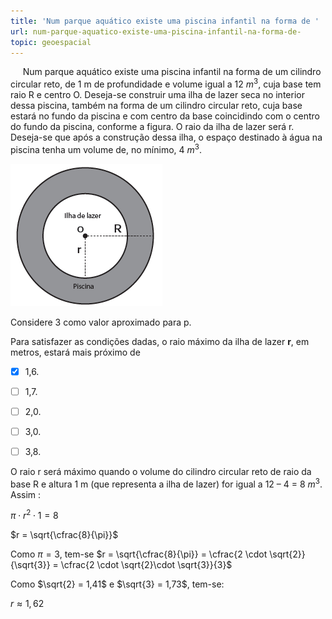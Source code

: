```yaml
---
title: 'Num parque aquático existe uma piscina infantil na forma de '
url: num-parque-aquatico-existe-uma-piscina-infantil-na-forma-de-
topic: geoespacial
---
```



     Num parque aquático existe uma piscina infantil na forma de um cilindro circular reto, de 1 m de profundidade e volume igual a 12 $m^3$, cuja base tem raio R e centro O. Deseja-se construir uma ilha de lazer seca no interior dessa piscina, também na forma de um cilindro circular reto, cuja base estará no fundo da piscina e com centro da base coincidindo com o centro do fundo da piscina, conforme a figura. O raio da ilha de lazer será r. Deseja-se que após a construção dessa ilha, o espaço destinado à água na piscina tenha um volume de, no mínimo, 4 $m^3$.

![](a0cdd83c-70ef-dfe4-110a-a29016f9e7d2.png)

Considere 3 como valor aproximado para p.

Para satisfazer as condições dadas, o raio máximo da ilha de lazer **r**, em metros, estará mais próximo de



- [x] 1,6.
- [ ] 1,7.
- [ ] 2,0.
- [ ] 3,0.
- [ ] 3,8.


O raio r será máximo quando o volume do cilindro circular reto de raio da base R e altura 1 m (que representa a ilha de lazer) for igual a 12 – 4 = 8 $m^3$. Assim :

$\pi \cdot r^2 \cdot 1 = 8$

$r = \sqrt{\cfrac{8}{\pi}}$

Como $\pi = 3$, tem-se $r = \sqrt{\cfrac{8}{\pi}} = \cfrac{2 \cdot \sqrt{2}}{\sqrt{3}} = \cfrac{2 \cdot \sqrt{2}\cdot \sqrt{3}}{3}$

Como $\sqrt{2} = 1,41$ e $\sqrt{3} = 1,73$, tem-se:

$r \approx 1,62$
